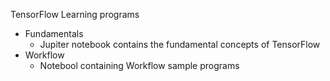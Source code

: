 TensorFlow Learning programs

- Fundamentals
    - Jupiter notebook contains the fundamental concepts of TensorFlow
- Workflow
    - Notebool containing Workflow sample programs

